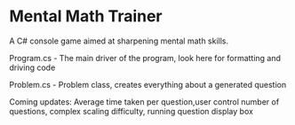 # Mental Math Trainer
A C# console game aimed at sharpening mental math skills.

Program.cs - The main driver of the program, look here for formatting and driving code

Problem.cs - Problem class, creates everything about a generated question

Coming updates: Average time taken per question,user control number of questions, complex scaling difficulty, running question display box
